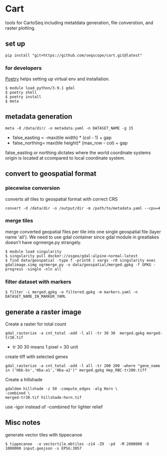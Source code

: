 # Cart

tools for CartoSeq including metatdata generation, file converstion, and raster plotting.

## set up

```
pip install "git+https://github.com/seqscope/cart.git@latest"
```

### for developers
[Poetry](https://python-poetry.org/) helps setting up virtual env and installation.

```
$ module load python/3.9.1 gdal
$ poetry shell
$ poetry install
$ meta
```


## metadata generation

```
meta -d /data/dir/ -o metadata.yaml -n DATASET_NAME -g 15
```

* false_easting = -max(tile width) * (col - 1) + gap
* false_northing=  max(tile height)* (max_row - col) + gap

false_easting or northing dictates where the world coordinate systems origin is located at ccompared to local coordinate system.


## convert to geospatial format 


### piecewise conversion

converts all tiles to geospatial format with correct CRS

```
convert -d /data/dir -o /output/dir -m /path/to/metadata.yaml --cpu=4 
```

### merge tiles

merge converted geopatial files per tile into one single geospatial file (layer name 'all'). We need to use gdal container since gdal module in greatlakes doesn't have ogrmerge.py strangely.

```
$ module load singularity
$ singularity pull docker://osgeo/gdal:alpine-normal-latest
$ find data/geospatial -type f -print0 | xargs -r0 singularity exec gdalimage.simg ogrmerge.py -o data/geospatial/merged.gpkg -f GPKG -progress -single -nln all   
```

### filter dataset with markers

```
$ filter -i merged.gpkg -o filtered.gpkg -m markers.yaml -n DATASET_NAME_IN_MARKER_YAML
```


## generate a raster image

Create a raster for total count
```
gdal_rasterize -a cnt_total -add -l all -tr 30 30  merged.gpkg merged-tr30.tif
```
* tr 30 30 means 1 pixel = 30 unit

create tiff with selected genes
```
gdal_rasterize -a cnt_total -add -l all -tr 200 200 -where "gene_name in ('Hbb-bs','Hba-a1','Hba-a2')" merged.gpkg Hep_RBC-tr200.tiff
```

Create a hillshade

```
gdaldem hillshade -z 50 -compute_edges -alg Horn \
-combined \   
merged-tr30.tif hillshade-horn.tif 
```
use -igor instead of -combined for lighter relief

## Misc notes


generate vector tiles with tippecanoe
```
$ tippecanoe  -o vectortile.mbtiles -z14 -Z9  -pd  -M 2000000 -O 1000000 input.geojson -s EPSG:3857
```
